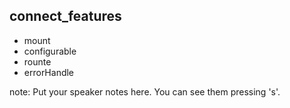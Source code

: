 ##  connect_features

+ mount
+ configurable
+ rounte
+ errorHandle


note:
    Put your speaker notes here.
    You can see them pressing 's'.
